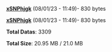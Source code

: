 [**xSNPhjgk**](/data/xSNPhjgk.txt) (08/01/23 - 11:49)- 830 bytes

[**xSNPhjgk**](/data/xSNPhjgk.txt) (08/01/23 - 11:49)- 830 bytes

**Total Datas**: 3309

**Total Size**: 20.95 MB / 21.0 MB